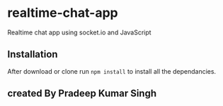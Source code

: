 # realtime-chat-app
Realtime chat app using socket.io and JavaScript

## Installation 
After download or clone run `npm install` to install all the dependancies.

## created By Pradeep Kumar Singh
